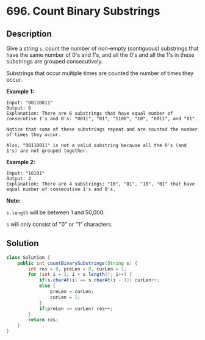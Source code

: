 # 696. Count Binary Substrings

## Description

 Give a string `s`, count the number of non-empty (contiguous) substrings that have the same number of 0's and 1's, and all the 0's and all the 1's in these substrings are grouped consecutively.

Substrings that occur multiple times are counted the number of times they occur.

**Example 1:**

```
Input: "00110011"
Output: 6
Explanation: There are 6 substrings that have equal number of consecutive 1's and 0's: "0011", "01", "1100", "10", "0011", and "01".

Notice that some of these substrings repeat and are counted the number of times they occur.

Also, "00110011" is not a valid substring because all the 0's (and 1's) are not grouped together.
```

**Example 2:**

```
Input: "10101"
Output: 4
Explanation: There are 4 substrings: "10", "01", "10", "01" that have equal number of consecutive 1's and 0's.
```

**Note:**

`s.length` will be between 1 and 50,000.

`s` will only consist of "0" or "1" characters.

## Solution

```java
class Solution {
    public int countBinarySubstrings(String s) {
        int res = 0, preLen = 0, curLen = 1;
        for (int i = 1; i < s.length(); i++) {
            if(s.charAt(i) == s.charAt(i - 1)) curLen++;
            else {
                preLen = curLen;
                curLen = 1;
            }
            if(preLen >= curLen) res++;
        }
        return res;
    }
}
```

